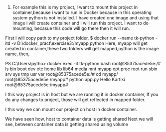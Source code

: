 1. For example this is my project, I want to mount this project in container,because i want to run in Docker because in this operating system python is not installed.
I have created one image and using that image i will create container and I will run this project.
I want to do mounting, becasue this code will go there then it will run.

First I will copy path to my project folder.
$ docker run --name tk-python -itd -v D:\docker_pract\exercise3:/myapp python
Here, myapp will get created in container,these two folders will get mapped,python is the image name, then,

PS C:\Users\pytho> docker exec -it tk-python bash
root@85375acede5e:/# ls
bin  boot  dev  etc  home  lib  lib64  media  mnt  myapp  opt  proc  root  run  sbin  srv  sys  tmp  usr  var
root@85375acede5e:/# cd myapp/
root@85375acede5e:/myapp# python app.py
Hello Kartiki
root@85375acede5e:/myapp#

I this way project is in host but we are running it in docker container,
If you do any changes to project, those will get reflected in mapped folder.

I this way we can mount our project on host in docker container.

We have seen how, host to container data is getting shared 
Next we will see, between container data is getting shared using volume


